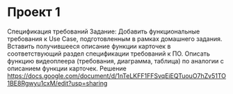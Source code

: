 # Проект 1
Спецификация требований
Задание:
Добавить функциональные требования к Use Case, подготовленным в рамках домашнего задания.
Вставить получившееся описание функции карточек в соответствующий раздел спецификации требований к ПО.
Описать функцию видеоплеера (требования, диаграмма, таблица) по аналогии с описанием функции карточек.
Решение https://docs.google.com/document/d/1nTeLKFF1FFSvqEiEQTuouO7hZv51TO1BE8Rgwyu1cxM/edit?usp=sharing
